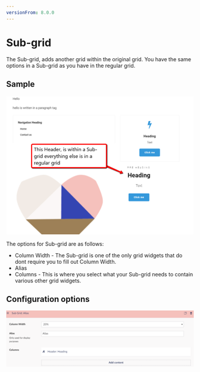 ```yaml
---
versionFrom: 8.0.0
---
```


# Sub-grid

The Sub-grid, adds another grid within the original grid. You have the same options in a Sub-grid as you have in the regular grid.

## Sample

![Sub-grid Frontend](images/Sub-grid-frontend.png)

The options for Sub-grid are as follows:

- Column Width - The Sub-grid is one of the only grid widgets that do dont require you to fill out Column Width.
- Alias
- Columns - This is where you select what your Sub-grid needs to contain various other grid widgets.

## Configuration options

![Sub-grid Backoffice](images/Sub-grid-backoffice.png)
